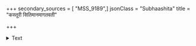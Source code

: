 +++
secondary_sources = [ "MSS_9189",]
jsonClass = "Subhaashita"
title = "कस्तूरी सितिमानमागतवती"

+++

<details><summary>Text</summary>

कस्तूरी सितिमानमागतवती शौक्ल्यं गताः कुन्तला नीलं चोलमभूत् सितं धवलिमा जातो मणीनां गणे।  
ध्वान्तं शान्तमभूत् समं नरपते त्वत्कीर्तिचन्द्रोदये त्रैलोक्येङ्प्यभिसारसाहसरसः शान्तः कुरङ्गीदृशाम्॥
</details>
